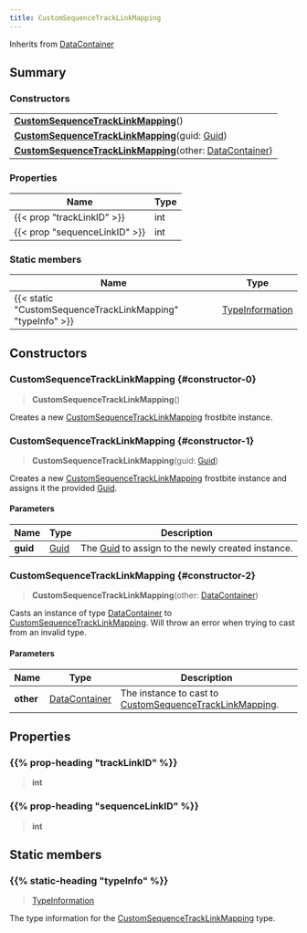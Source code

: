 ```yaml
---
title: CustomSequenceTrackLinkMapping
---
```


Inherits from 
[DataContainer](/vext/ref/shared/class/datacontainer)

## Summary
### Constructors
| |
| ----------- |
| **[CustomSequenceTrackLinkMapping](#constructor-0)**() |
| **[CustomSequenceTrackLinkMapping](#constructor-1)**(guid: [Guid](/vext/ref/shared/class/guid)) |
| **[CustomSequenceTrackLinkMapping](#constructor-2)**(other: [DataContainer](/vext/ref/shared/class/datacontainer)) |

### Properties
| Name | Type |
| ---- | ---- |
| {{< prop "trackLinkID" >}} | int |
| {{< prop "sequenceLinkID" >}} | int |

### Static members
| Name | Type |
| ---- | ---- |
| {{< static "CustomSequenceTrackLinkMapping" "typeInfo" >}} | [TypeInformation](/vext/ref/shared/class/typeinformation) |

## Constructors
### CustomSequenceTrackLinkMapping {#constructor-0}
> **CustomSequenceTrackLinkMapping**()

Creates a new [CustomSequenceTrackLinkMapping](/vext/ref/fb/customsequencetracklinkmapping) frostbite instance.

### CustomSequenceTrackLinkMapping {#constructor-1}
> **CustomSequenceTrackLinkMapping**(guid: [Guid](/vext/ref/shared/class/guid))

Creates a new [CustomSequenceTrackLinkMapping](/vext/ref/fb/customsequencetracklinkmapping) frostbite instance and assigns it the provided [Guid](/vext/ref/shared/class/guid).

#### Parameters
| Name | Type | Description |
| ---- | ---- | ----------- |
| **guid** | [Guid](/vext/ref/shared/class/guid) | The [Guid](/vext/ref/shared/class/guid) to assign to the newly created instance. |

### CustomSequenceTrackLinkMapping {#constructor-2}
> **CustomSequenceTrackLinkMapping**(other: [DataContainer](/vext/ref/shared/class/datacontainer))

Casts an instance of type [DataContainer](/vext/ref/shared/class/datacontainer) to [CustomSequenceTrackLinkMapping](/vext/ref/fb/customsequencetracklinkmapping). Will throw an error when trying to cast from an invalid type.

#### Parameters
| Name | Type | Description |
| ---- | ---- | ----------- |
| **other** | [DataContainer](/vext/ref/shared/class/datacontainer) | The instance to cast to [CustomSequenceTrackLinkMapping](/vext/ref/fb/customsequencetracklinkmapping). |

## Properties
### {{% prop-heading "trackLinkID" %}}
> **int**

### {{% prop-heading "sequenceLinkID" %}}
> **int**

## Static members
### {{% static-heading "typeInfo" %}}
> [TypeInformation](/vext/ref/shared/class/typeinformation)

The type information for the [CustomSequenceTrackLinkMapping](/vext/ref/fb/customsequencetracklinkmapping) type.


